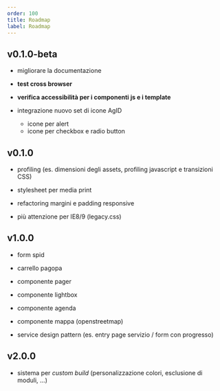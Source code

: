 ```yaml
---
order: 100
title: Roadmap
label: Roadmap
---
```


## v0.1.0-beta

- migliorare la documentazione

- **test cross browser**

- **verifica accessibilità per i componenti js e i template**

- integrazione nuovo set di icone AgID
  - icone per alert
  - icone per checkbox e radio button

## v0.1.0

- profiling (es. dimensioni degli assets, profiling javascript e transizioni CSS)

- stylesheet per media print

- refactoring margini e padding responsive

- più attenzione per IE8/9 (legacy.css)

## v1.0.0

- form spid
- carrello pagopa

- componente pager
- componente lightbox
- componente agenda
- componente mappa (openstreetmap)

- service design pattern (es. entry page servizio / form con progresso)

## v2.0.0

- sistema per *custom build* (personalizzazione colori, esclusione di moduli, ...)
